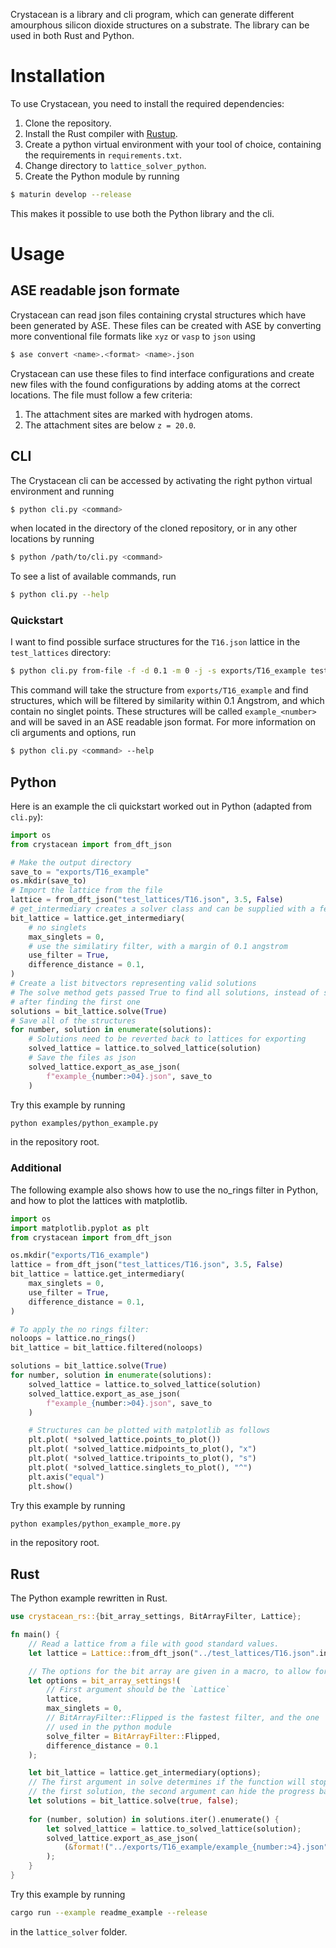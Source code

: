 Crystacean is a library and cli program, which can generate different amourphous silicon dioxide structures on a substrate. The library can be used in both Rust and Python. 

# Installation
To use Crystacean, you need to install the required dependencies:
1. Clone the repository.
1. Install the Rust compiler with [Rustup](https://www.rust-lang.org/tools/install).
1. Create a python virtual environment with your tool of choice, containing the requirements in `requirements.txt`.
1. Change directory to `lattice_solver_python`.
1. Create the Python module by running
```bash
$ maturin develop --release
```
This makes it possible to use both the Python library and the cli.

# Usage

## ASE readable json formate
Crystacean can read json files containing crystal structures which have been generated by ASE. These files can be created with ASE by converting more conventional file formats like `xyz` or `vasp` to `json` using 
```bash
$ ase convert <name>.<format> <name>.json
```
Crystacean can use these files to find interface configurations and create new files with the found configurations by adding atoms at the correct locations. The file must follow a few criteria:
1. The attachment sites are marked with hydrogen atoms.
1. The attachment sites are below `z = 20.0`.

## CLI
The Crystacean cli can be accessed by activating the right python virtual environment and running
```bash
$ python cli.py <command>
```
when located in the directory of the cloned repository, or in any other locations by running
```bash
$ python /path/to/cli.py <command>
```
To see a list of available commands, run
```bash
$ python cli.py --help
```

### Quickstart
I want to find possible surface structures for the `T16.json` lattice in the `test_lattices` directory:
```bash
$ python cli.py from-file -f -d 0.1 -m 0 -j -s exports/T16_example test_lattices/T16.json example
```
This command will take the structure from `exports/T16_example` and find structures, which will be filtered by similarity within 0.1 Angstrom, and which contain no singlet points. These structures will be called `example_<number>` and will be saved in an ASE readable json format. For more information on cli arguments and options, run
```bash
$ python cli.py <command> --help
```

## Python 
Here is an example the cli quickstart worked out in Python (adapted from `cli.py`):
```python
import os
from crystacean import from_dft_json

# Make the output directory
save_to = "exports/T16_example"
os.mkdir(save_to)
# Import the lattice from the file
lattice = from_dft_json("test_lattices/T16.json", 3.5, False)
# get_intermediary creates a solver class and can be supplied with a few options
bit_lattice = lattice.get_intermediary(
    # no singlets
    max_singlets = 0,
    # use the similatiry filter, with a margin of 0.1 angstrom
    use_filter = True,
    difference_distance = 0.1,
)
# Create a list bitvectors representing valid solutions
# The solve method gets passed True to find all solutions, instead of stopping
# after finding the first one
solutions = bit_lattice.solve(True)
# Save all of the structures
for number, solution in enumerate(solutions):
    # Solutions need to be reverted back to lattices for exporting
    solved_lattice = lattice.to_solved_lattice(solution)
    # Save the files as json
    solved_lattice.export_as_ase_json(
        f"example_{number:>04}.json", save_to
    )
```
Try this example by running
```bash
python examples/python_example.py
```
in the repository root.

### Additional
The following example also shows how to use the no_rings filter in Python, and how to plot the lattices with matplotlib.
```python
import os
import matplotlib.pyplot as plt
from crystacean import from_dft_json

os.mkdir("exports/T16_example")
lattice = from_dft_json("test_lattices/T16.json", 3.5, False)
bit_lattice = lattice.get_intermediary(
    max_singlets = 0,
    use_filter = True,
    difference_distance = 0.1,
)

# To apply the no rings filter:
noloops = lattice.no_rings()
bit_lattice = bit_lattice.filtered(noloops)

solutions = bit_lattice.solve(True)
for number, solution in enumerate(solutions):
    solved_lattice = lattice.to_solved_lattice(solution)
    solved_lattice.export_as_ase_json(
        f"example_{number:>04}.json", save_to
    )

    # Structures can be plotted with matplotlib as follows
    plt.plot( *solved_lattice.points_to_plot())
    plt.plot( *solved_lattice.midpoints_to_plot(), "x")
    plt.plot( *solved_lattice.tripoints_to_plot(), "s")
    plt.plot( *solved_lattice.singlets_to_plot(), "^")
    plt.axis("equal")
    plt.show()
```
Try this example by running
```bash
python examples/python_example_more.py
```
in the repository root.

## Rust
The Python example rewritten in Rust.
```rust
use crystacean_rs::{bit_array_settings, BitArrayFilter, Lattice};

fn main() {
    // Read a lattice from a file with good standard values.
    let lattice = Lattice::from_dft_json("../test_lattices/T16.json".into(), 1.1, true);

    // The options for the bit array are given in a macro, to allow for default values
    let options = bit_array_settings!(
        // First argument should be the `Lattice`
        lattice,
        max_singlets = 0,
        // BitArrayFilter::Flipped is the fastest filter, and the one 
        // used in the python module
        solve_filter = BitArrayFilter::Flipped,
        difference_distance = 0.1
    );

    let bit_lattice = lattice.get_intermediary(options);
    // The first argument in solve determines if the function will stop after finding
    // the first solution, the second argument can hide the progress bar.
    let solutions = bit_lattice.solve(true, false);
    
    for (number, solution) in solutions.iter().enumerate() {
        let solved_lattice = lattice.to_solved_lattice(solution);
        solved_lattice.export_as_ase_json(
            (&format!("../exports/T16_example/example_{number:>4}.json"))
        );
    }
}
```
Try this example by running
```bash
cargo run --example readme_example --release
```
in the `lattice_solver` folder.